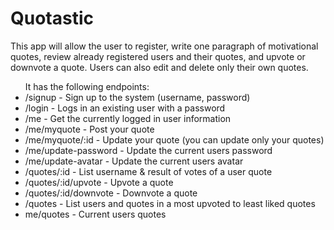 <h1>Quotastic</h1>
<p>This app will allow the user to register, write one paragraph of motivational quotes, review already registered users and their quotes, and upvote or downvote a quote. Users can also edit and delete only their own quotes.</p>
<ul>It has the following endpoints:
<li>/signup - Sign up to the system (username, password)</li>
<li>/login - Logs in an existing user with a password</li>
<li>/me - Get the currently logged in user information</li>
<li>/me/myquote - Post your quote</li>
<li>/me/myquote/:id - Update your quote (you can update only your quotes)</li>
<li>/me/update-password - Update the current users password</li>
<li>/me/update-avatar - Update the current users avatar</li>
<li>/quotes/:id - List username & result of votes of a user quote</li>
<li>/quotes/:id/upvote - Upvote a quote</li>
<li>/quotes/:id/downvote - Downvote a quote</li>
<li>/quotes - List users and quotes in a most upvoted to least liked quotes</li>
<li>me/quotes - Current users quotes</li>